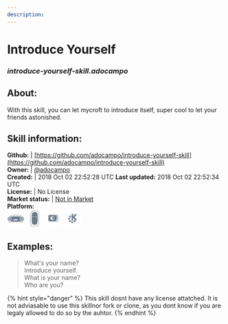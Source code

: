 ```yaml
--- 
description: 
---
```


# Introduce Yourself  
### _introduce-yourself-skill.adocampo_  
## About:  
With this skill, you can let mycroft to introduce itself, super cool to let your friends astonished.

## Skill information:  
**Github:** | [https://github.com/adocampo/introduce-yourself-skill](https://github.com/adocampo/introduce-yourself-skill)  
**Owner:** | [@adocampo](https://github.com/adocampo)  
**Created:** | 2018 Oct 02 22:52:28 UTC  **Last updated:** 2018 Oct 02 22:52:34 UTC  
**License:** | No License  
**Market status:** | [Not in Market](https://market.mycroft.ai/skill/)  
**Platform:**  
 ![](../.gitbook/assets/mark-1-icon.png)  ![](../.gitbook/assets/mark-2-icon.png)  ![](../.gitbook/assets/picroft-icon.png)  ![](../.gitbook/assets/kde.png)   
## Examples:  
> What's your name?  
> Introduce yourself.  
> What is your name?  
> Who are you?  
  
{% hint style="danger" %}
This skill dosnt have any license attatched. It is not adviasable to use this skillnor fork or clone, as you dont know if you are legaly allowed to do so by the auhtor.
{% endhint %}
